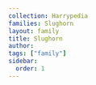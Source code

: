 ```yaml
---
collection: Harrypedia
families: Slughorn
layout: family
title: Slughorn
author:
tags: ["family"]
sidebar:
  order: 1
---
```

